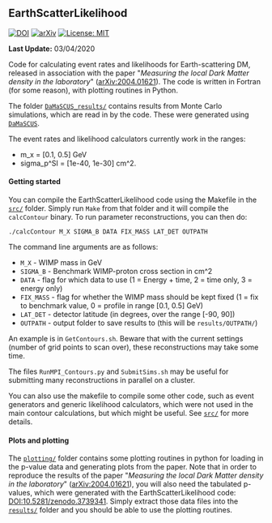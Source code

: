 ## EarthScatterLikelihood

[![DOI](https://zenodo.org/badge/DOI/10.5281/zenodo.3725882.svg)](https://doi.org/10.5281/zenodo.3725882) [![arXiv](https://img.shields.io/badge/arXiv-2004.01621-B31B1B)](https://arxiv.org/abs/2004.01621) [![License: MIT](https://img.shields.io/badge/License-MIT-yellow.svg)](https://opensource.org/licenses/MIT)

**Last Update:** 03/04/2020

Code for calculating event rates and likelihoods for Earth-scattering DM, released in association with the paper "*Measuring the local Dark Matter density in the laboratory*" ([arXiv:2004.01621](https://arxiv.org/abs/2004.01621)). The code is written in Fortran (for some reason), with plotting routines in Python.

The folder [`DaMaSCUS_results/`](DaMaSCUS_results/) contains results from Monte Carlo simulations, which are read in by the code. These were generated using [`DaMaSCUS`](https://github.com/temken/DaMaSCUS/tree/v1.1).

The event rates and likelihood calculators currently work in the ranges:
* m_x = [0.1, 0.5] GeV  
* sigma_p^SI = [1e-40, 1e-30] cm^2.

#### Getting started

You can compile the EarthScatterLikelihood code using the Makefile in the [`src/`](src/) folder. Simply run `Make` from that folder and it will compile the `calcContour` binary. To run parameter reconstructions, you can then do:
```
./calcContour M_X SIGMA_B DATA FIX_MASS LAT_DET OUTPATH
```

The command line arguments are as follows:
* `M_X` - WIMP mass in GeV  
* `SIGMA_B` - Benchmark WIMP-proton cross section in cm^2  
* `DATA` - flag for which data to use (1 = Energy + time, 2 = time only, 3 = energy only)  
* `FIX_MASS` - flag for whether the WIMP mass should be kept fixed (1 = fix to benchmark value, 0 = profile in range [0.1, 0.5] GeV)  
* `LAT_DET` - detector latitude (in degrees, over the range [-90, 90])  
* `OUTPATH` - output folder to save results to (this will be `results/OUTPATH/`)

An example is in `GetContours.sh`. Beware that with the current settings (number of grid points to scan over), these reconstructions may take some time.

The files `RunMPI_Contours.py` and `SubmitSims.sh` may be useful for submitting many reconstructions in parallel on a cluster.

You can also use the makefile to compile some other code, such as event generators and generic likelihood calculators, which were not used in the main contour calculations, but which might be useful. See [`src/`](src/) for more details.

#### Plots and plotting

The [`plotting/`](plotting/) folder contains some plotting routines in python for loading in the p-value data and generating plots from the paper. Note that in order to reproduce the results of the paper "*Measuring the local Dark Matter density in the laboratory*" ([arXiv:2004.01621](https://arxiv.org/abs/2004.01621)), you will also need the tabulated p-values, which were generated with the EarthScatterLikelihood code: [DOI:10.5281/zenodo.3739341](https://doi.org/10.5281/zenodo.3739341). Simply extract those data files into the [`results/`](results/) folder and you should be able to use the plotting routines.
